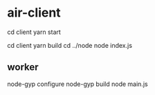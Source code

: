 # air-client

cd client
yarn start

cd client
yarn build
cd ../node
node index.js

## worker
node-gyp configure
node-gyp build
node main.js